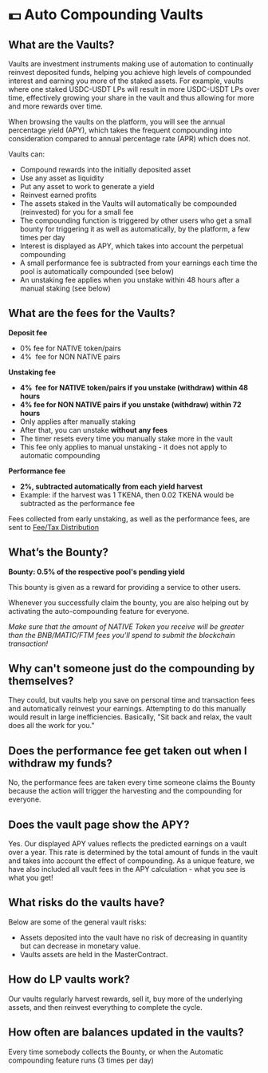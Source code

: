 # 💵 Auto Compounding Vaults

## What are the Vaults? <a id="what-is-a-vault"></a>

Vaults are investment instruments making use of automation to continually reinvest deposited funds, helping you achieve high levels of compounded interest and earning you more of the staked assets. For example, vaults where one staked USDC-USDT LPs will result in more USDC-USDT LPs over time, effectively growing your share in the vault and thus allowing for more and more rewards over time.

When browsing the vaults on the platform, you will see the annual percentage yield \(APY\), which takes the frequent compounding into consideration compared to annual percentage rate \(APR\) which does not.

Vaults can:

* Compound rewards into the initially deposited asset
* Use any asset as liquidity
* Put any asset to work to generate a yield
* Reinvest earned profits
* The assets staked in the Vaults will automatically be compounded \(reinvested\) for you for a small fee
* The compounding function is triggered by other users who get a small bounty for triggering it as well as automatically, by the platform, a few times per day
* Interest is displayed as APY, which takes into account the perpetual compounding
* A small performance fee is subtracted from your earnings each time the pool is automatically compounded \(see below\)
* An unstaking fee applies when you unstake within 48 hours after a manual staking \(see below\)

## What are the fees for the Vaults? <a id="what-are-the-fees-for-the-auto-cake-syrup-pool"></a>

**Deposit fee**

* 0% fee for NATIVE token/pairs 
* 4%    fee for NON NATIVE pairs

**Unstaking fee**

* **4%    fee for NATIVE token/pairs if you unstake \(withdraw\) within 48 hours**
* **4% fee for NON NATIVE pairs if you unstake \(withdraw\) within 72 hours**
* Only applies after manually staking
* After that, you can unstake **without any fees**
* The timer resets every time you manually stake more in the vault
* This fee only applies to manual unstaking - it does not apply to automatic compounding

**Performance fee**

* **2%, subtracted automatically from each yield harvest**
* Example: if the harvest was 1 TKENA, then 0.02 TKENA would be subtracted as the performance fee

Fees collected from early unstaking, as well as the performance fees, are sent to [Fee/Tax Distribution](deposit-fee-redistribution.md)

## What’s the Bounty? <a id="whats-the-auto-cake-bounty"></a>

**Bounty: 0.5% of the respective pool's pending yield**

This bounty is given as a reward for providing a service to other users.

Whenever you successfully claim the bounty, you are also helping out by activating the auto-compounding feature for everyone.

_Make sure that the amount of NATIVE Token you receive will be greater than the BNB/MATIC/FTM fees you’ll spend to submit the blockchain transaction!_

## Why can't someone just do the compounding by themselves? <a id="why-cant-someone-just-do-this-themselves"></a>

They could, but vaults help you save on personal time and transaction fees and automatically reinvest your earnings. Attempting to do this manually would result in large inefficiencies. Basically, "Sit back and relax, the vault does all the work for you."

## **Does the performance fee get taken out when I withdraw my funds?** <a id="does-the-performance-fee-get-taken-out-when-i-withdraw-my-funds"></a>

No, the performance fees are taken every time someone claims the Bounty because the action will trigger the harvesting and the compounding for everyone.

## Does the vault page show the APY? <a id="does-the-vault-page-show-the-apy"></a>

Yes. Our displayed APY values reflects the predicted earnings on a vault over a year. This rate is determined by the total amount of funds in the vault and takes into account the effect of compounding. As a unique feature, we have also included all vault fees in the APY calculation - what you see is what you get!

## What risks do the vaults have? <a id="what-risks-do-the-vaults-have"></a>

Below are some of the general vault risks:

* Assets deposited into the vault have no risk of decreasing in quantity but can decrease in monetary value.
* Vaults assets are held in the MasterContract.

## **How do LP vaults work?** <a id="how-do-lp-vaults-work"></a>

Our vaults regularly harvest rewards, sell it, buy more of the underlying assets, and then reinvest everything to complete the cycle.

## **How often are balances updated in the vaults?** <a id="how-often-are-balances-updated-in-the-vaults"></a>

Every time somebody collects the Bounty, or when the Automatic compounding feature runs \(3 times per day\)

